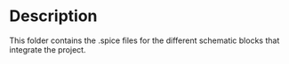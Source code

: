 # Description
This folder contains the .spice files for the different schematic blocks that integrate the project.
